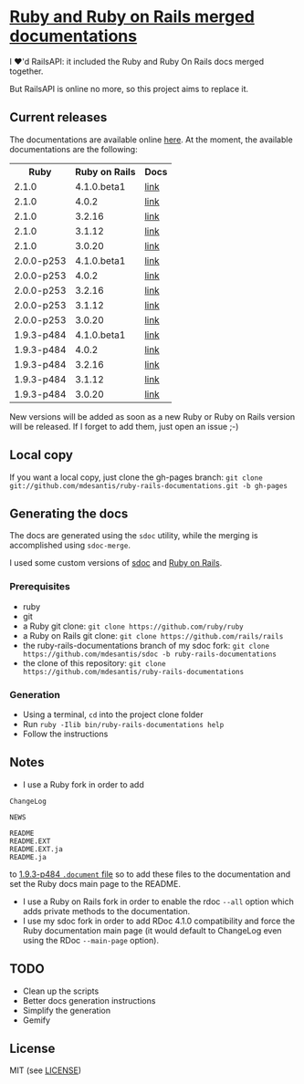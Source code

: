 # [Ruby and Ruby on Rails merged documentations](http://mdesantis.github.io/ruby-rails-documentations/)

I :heart:'d RailsAPI: it included the Ruby and Ruby On Rails docs merged together.

But RailsAPI is online no more, so this project aims to replace it.

## Current releases

The documentations are available online [here](http://mdesantis.github.io/ruby-rails-documentations/). At the moment, the available documentations are the following:

<table>
  <tr>
    <th>Ruby</th>
    <th>Ruby on Rails</th>
    <th>Docs</th>
  </tr>
  <tr>
    <td>2.1.0</td>
    <td>4.1.0.beta1</td>
    <td><a href="http://mdesantis.github.io/ruby-rails-documentations/Ruby%20v2.1.0,%20Ruby%20On%20Rails%20v4.1.0.beta1/index.html">link</a></td>
  </tr>
  <tr>
    <td>2.1.0</td>
    <td>4.0.2</td>
    <td><a href="http://mdesantis.github.io/ruby-rails-documentations/Ruby%20v2.1.0,%20Ruby%20On%20Rails%20v4.0.2/index.html">link</a></td>
  </tr>
  <tr>
    <td>2.1.0</td>
    <td>3.2.16</td>
    <td><a href="http://mdesantis.github.io/ruby-rails-documentations/Ruby%20v2.1.0,%20Ruby%20On%20Rails%20v3.2.16/index.html">link</a></td>
  </tr>
  <tr>
    <td>2.1.0</td>
    <td>3.1.12</td>
    <td><a href="http://mdesantis.github.io/ruby-rails-documentations/Ruby%20v2.1.0,%20Ruby%20On%20Rails%20v3.1.12/index.html">link</a></td>
  </tr>
  <tr>
    <td>2.1.0</td>
    <td>3.0.20</td>
    <td><a href="http://mdesantis.github.io/ruby-rails-documentations/Ruby%20v2.1.0,%20Ruby%20On%20Rails%20v3.0.20/index.html">link</a></td>
  </tr>
  <tr>
    <td>2.0.0-p253</td>
    <td>4.1.0.beta1</td>
    <td><a href="http://mdesantis.github.io/ruby-rails-documentations/Ruby%20v2.0.0-p253,%20Ruby%20On%20Rails%20v4.1.0.beta1/index.html">link</a></td>
  </tr>
  <tr>
    <td>2.0.0-p253</td>
    <td>4.0.2</td>
    <td><a href="http://mdesantis.github.io/ruby-rails-documentations/Ruby%20v2.0.0-p253,%20Ruby%20On%20Rails%20v4.0.2/index.html">link</a></td>
  </tr>
  <tr>
    <td>2.0.0-p253</td>
    <td>3.2.16</td>
    <td><a href="http://mdesantis.github.io/ruby-rails-documentations/Ruby%20v2.0.0-p253,%20Ruby%20On%20Rails%20v3.2.16/index.html">link</a></td>
  </tr>
  <tr>
    <td>2.0.0-p253</td>
    <td>3.1.12</td>
    <td><a href="http://mdesantis.github.io/ruby-rails-documentations/Ruby%20v2.0.0-p253,%20Ruby%20On%20Rails%20v3.1.12/index.html">link</a></td>
  </tr>
  <tr>
    <td>2.0.0-p253</td>
    <td>3.0.20</td>
    <td><a href="http://mdesantis.github.io/ruby-rails-documentations/Ruby%20v2.0.0-p253,%20Ruby%20On%20Rails%20v3.0.20/index.html">link</a></td>
  </tr>
  <tr>
    <td>1.9.3-p484</td>
    <td>4.1.0.beta1</td>
    <td><a href="http://mdesantis.github.io/ruby-rails-documentations/Ruby%20v1.9.3-p484,%20Ruby%20On%20Rails%20v4.1.0.beta1/index.html">link</a></td>
  </tr>
  <tr>
    <td>1.9.3-p484</td>
    <td>4.0.2</td>
    <td><a href="http://mdesantis.github.io/ruby-rails-documentations/Ruby%20v1.9.3-p484,%20Ruby%20On%20Rails%20v4.0.2/index.html">link</a></td>
  </tr>
  <tr>
    <td>1.9.3-p484</td>
    <td>3.2.16</td>
    <td><a href="http://mdesantis.github.io/ruby-rails-documentations/Ruby%20v1.9.3-p484,%20Ruby%20On%20Rails%20v3.2.16/index.html">link</a></td>
  </tr>
  <tr>
    <td>1.9.3-p484</td>
    <td>3.1.12</td>
    <td><a href="http://mdesantis.github.io/ruby-rails-documentations/Ruby%20v1.9.3-p484,%20Ruby%20On%20Rails%20v3.1.12/index.html">link</a></td>
  </tr>
  <tr>
    <td>1.9.3-p484</td>
    <td>3.0.20</td>
    <td><a href="http://mdesantis.github.io/ruby-rails-documentations/Ruby%20v1.9.3-p484,%20Ruby%20On%20Rails%20v3.0.20/index.html">link</a></td>
  </tr>
</table>

New versions will be added as soon as a new Ruby or Ruby on Rails version will be released. If I forget to add them, just open an issue ;-)

## Local copy

If you want a local copy, just clone the gh-pages branch: `git clone git://github.com/mdesantis/ruby-rails-documentations.git -b gh-pages`

## Generating the docs

The docs are generated using the `sdoc` utility, while the merging is accomplished using `sdoc-merge`.

I used some custom versions of [sdoc](https://github.com/mdesantis/sdoc/tree/ruby-rails-documentations) and [Ruby on Rails](https://github.com/mdesantis/rails/tree/ruby-rails-documentations).

### Prerequisites

* ruby
* git
* a Ruby git clone: `git clone https://github.com/ruby/ruby`
* a Ruby on Rails git clone: `git clone https://github.com/rails/rails`
* the ruby-rails-documentations branch of my sdoc fork: `git clone https://github.com/mdesantis/sdoc -b ruby-rails-documentations`
* the clone of this repository: `git clone https://github.com/mdesantis/ruby-rails-documentations`

### Generation

* Using a terminal, `cd` into the project clone folder
* Run `ruby -Ilib bin/ruby-rails-documentations help`
* Follow the instructions

## Notes

* I use a Ruby fork in order to add

```
ChangeLog

NEWS

README
README.EXT
README.EXT.ja
README.ja
```

to [1.9.3-p484 `.document` file](https://github.com/ruby/ruby/blob/v1_9_3_484/.document) so to add these files to the documentation and set the Ruby docs main page to the README.

* I use a Ruby on Rails fork in order to enable the rdoc `--all` option which adds private methods to the documentation.
* I use my sdoc fork in order to add RDoc 4.1.0 compatibility and force the Ruby documentation main page (it would default to ChangeLog even using the RDoc `--main-page` option).

## TODO

* Clean up the scripts
* Better docs generation instructions
* Simplify the generation
* Gemify

## License

MIT (see [LICENSE](LICENSE))